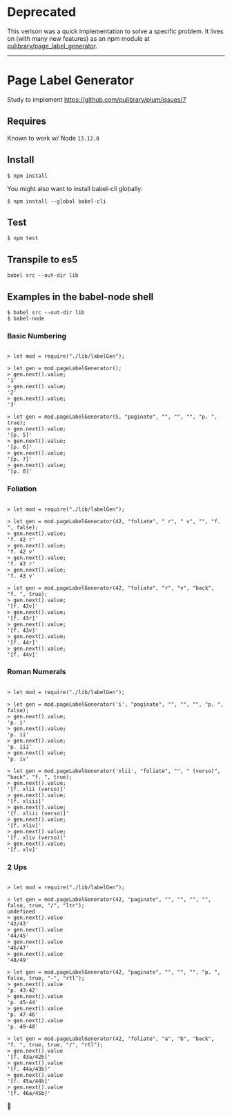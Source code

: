 # Deprecated
This verison was a quick implementation to solve a specific problem. It lives on (with many new features) as an npm module at [pulibrary/page_label_generator](https://github.com/pulibrary/page_label_generator/settings).

----
# Page Label Generator

Study to implement https://github.com/pulibrary/plum/issues/7

## Requires

Known to work w/ Node `13.12.0`

## Install

```
$ npm install
```

You might also want to install babel-cli globally:

```
$ npm install --global babel-cli
```

## Test

```
$ npm test
```

## Transpile to es5

```
babel src --out-dir lib
```

## Examples in the babel-node shell

```
$ babel src --out-dir lib
$ babel-node
```

### Basic Numbering

```node

> let mod = require("./lib/labelGen");

> let gen = mod.pageLabelGenerator();
> gen.next().value;
'1'
> gen.next().value;
'2'
> gen.next().value;
'3'

> let gen = mod.pageLabelGenerator(5, "paginate", "", "", "", "p. ", true);
> gen.next().value;
'[p. 5]'
> gen.next().value;
'[p. 6]'
> gen.next().value;
'[p. 7]'
> gen.next().value;
'[p. 8]'
```

### Foliation

```node

> let mod = require("./lib/labelGen");

> let gen = mod.pageLabelGenerator(42, "foliate", " r", " v", "", "f. ", false);
> gen.next().value;
'f. 42 r'
> gen.next().value;
'f. 42 v'
> gen.next().value;
'f. 43 r'
> gen.next().value;
'f. 43 v'

> let gen = mod.pageLabelGenerator(42, "foliate", "r", "v", "back", "f. ", true);
> gen.next().value;
'[f. 42v]'
> gen.next().value;
'[f. 43r]'
> gen.next().value;
'[f. 43v]'
> gen.next().value;
'[f. 44r]'
> gen.next().value;
'[f. 44v]'
```

### Roman Numerals

```node

> let mod = require("./lib/labelGen");

> let gen = mod.pageLabelGenerator('i', "paginate", "", "", "", "p. ", false);
> gen.next().value;
'p. i'
> gen.next().value;
'p. ii'
> gen.next().value;
'p. iii'
> gen.next().value;
'p. iv'

> let gen = mod.pageLabelGenerator('xlii', "foliate", "", " (verso)", "back", "f. ", true);
> gen.next().value;
'[f. xlii (verso)]'
> gen.next().value;
'[f. xliii]'
> gen.next().value;
'[f. xliii (verso)]'
> gen.next().value;
'[f. xliv]'
> gen.next().value;
'[f. xliv (verso)]'
> gen.next().value;
'[f. xlv]'
```

### 2 Ups

```node

> let mod = require("./lib/labelGen");

> let gen = mod.pageLabelGenerator(42, "paginate", "", "", "", "", false, true, "/", "ltr");
undefined
> gen.next().value
'42/43'
> gen.next().value
'44/45'
> gen.next().value
'46/47'
> gen.next().value
'48/49'

> let gen = mod.pageLabelGenerator(42, "paginate", "", "", "", "p. ", false, true, "-", "rtl");
> gen.next().value
'p. 43-42'
> gen.next().value
'p. 45-44'
> gen.next().value
'p. 47-46'
> gen.next().value
'p. 49-48'

> let gen = mod.pageLabelGenerator(42, "foliate", "a", "b", "back", "f. ", true, true, "/", "rtl");
> gen.next().value
'[f. 43a/42b]'
> gen.next().value
'[f. 44a/43b]'
> gen.next().value
'[f. 45a/44b]'
> gen.next().value
'[f. 46a/45b]'

```

🤯
